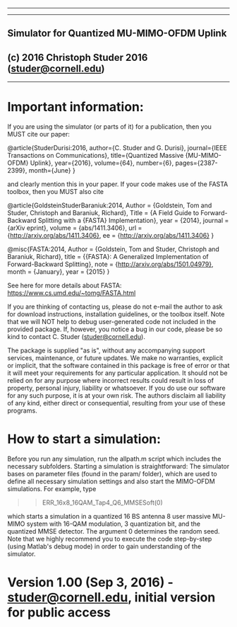---------------------------------------------------
---------------------------------------------------
Simulator for Quantized MU-MIMO-OFDM Uplink
---------------------------------------------------
(c) 2016 Christoph Studer 2016 (studer@cornell.edu)
---------------------------------------------------
---------------------------------------------------

# Important information:

If you are using the simulator (or parts of it) for a publication, then you MUST cite our paper:

@article{StuderDurisi:2016,
  author={C. Studer and G. Durisi},
  journal={IEEE Transactions on Communications},
  title={Quantized Massive {MU-MIMO-OFDM} Uplink},
  year={2016},
  volume={64},
  number={6},
  pages={2387-2399},
  month={June}
}

and clearly mention this in your paper. If your code makes use of the FASTA toolbox, then you MUST also cite

@article{GoldsteinStuderBaraniuk:2014,
  Author = {Goldstein, Tom and Studer, Christoph and Baraniuk, Richard},
  Title = {A Field Guide to Forward-Backward Splitting with a {FASTA} Implementation},
  year = {2014},
  journal = {arXiv eprint},
  volume = {abs/1411.3406},
  url = {http://arxiv.org/abs/1411.3406},
  ee = {http://arxiv.org/abs/1411.3406}
}

@misc{FASTA:2014,
  Author = {Goldstein, Tom and Studer, Christoph and Baraniuk, Richard},
  title = {{FASTA}:  A Generalized Implementation of Forward-Backward Splitting},
  note = {http://arxiv.org/abs/1501.04979},
  month = {January},
  year = {2015}
}

See here for more details about FASTA: https://www.cs.umd.edu/~tomg/FASTA.html

If you are thinking of contacting us, please do not e-mail the author to ask for download instructions, installation guidelines, or the toolbox itself. Note that we will NOT help to debug user-generated code not included in the provided package. If, however, you notice a bug in our code, please be so kind to contact C. Studer (studer@cornell.edu).

The package is supplied "as is", without any accompanying support services, maintenance, or future updates. We make no warranties, explicit or implicit, that the software contained in this package is free of error or that it will meet your requirements for any particular application. It should not be relied on for any purpose where incorrect results could result in loss of property, personal injury, liability or whatsoever. If you do use our software for any such purpose, it is at your own risk. The authors disclaim all liability of any kind, either direct or consequential, resulting from your use of these programs.

# How to start a simulation:

Before you run any simulation, run the allpath.m script which includes the necessary subfolders. Starting a simulation is straightforward: The simulator bases on parameter files (found in the param/ folder), which are used to define all necessary simulation settings and also start the MIMO-OFDM simulations. For example, type

>> ERR_16x8_16QAM_Tap4_Q6_MMSESoft(0)

which starts a simulation in a quantized 16 BS antenna 8 user massive MU-MIMO system with 16-QAM modulation, 3 quantization bit, and the quantized MMSE detector. The argument 0 determines the random seed. Note that we highly recommend you to execute the code step-by-step (using Matlab's debug mode) in order to gain understanding of the simulator. 

# Version 1.00 (Sep 3, 2016) - studer@cornell.edu, initial version for public access
